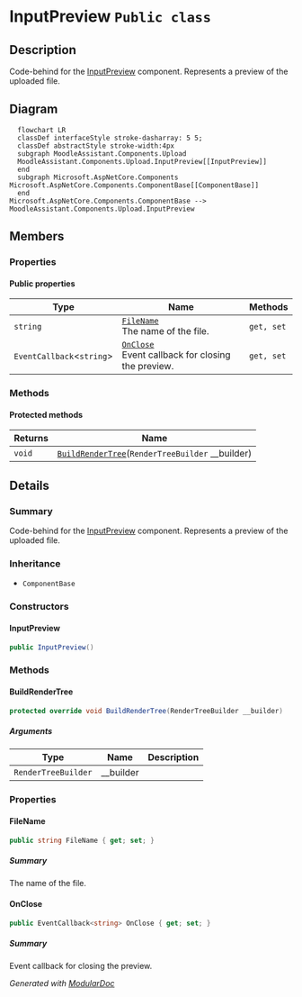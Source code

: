 # InputPreview `Public class`

## Description
Code-behind for the [InputPreview](moodleassistant/components/upload/InputPreview.md) component.
            Represents a preview of the uploaded file.

## Diagram
```mermaid
  flowchart LR
  classDef interfaceStyle stroke-dasharray: 5 5;
  classDef abstractStyle stroke-width:4px
  subgraph MoodleAssistant.Components.Upload
  MoodleAssistant.Components.Upload.InputPreview[[InputPreview]]
  end
  subgraph Microsoft.AspNetCore.Components
Microsoft.AspNetCore.Components.ComponentBase[[ComponentBase]]
  end
Microsoft.AspNetCore.Components.ComponentBase --> MoodleAssistant.Components.Upload.InputPreview
```

## Members
### Properties
#### Public  properties
| Type | Name | Methods |
| --- | --- | --- |
| `string` | [`FileName`](#filename)<br>The name of the file. | `get, set` |
| `EventCallback`&lt;`string`&gt; | [`OnClose`](#onclose)<br>Event callback for closing the preview. | `get, set` |

### Methods
#### Protected  methods
| Returns | Name |
| --- | --- |
| `void` | [`BuildRenderTree`](#buildrendertree)(`RenderTreeBuilder` __builder) |

## Details
### Summary
Code-behind for the [InputPreview](moodleassistant/components/upload/InputPreview.md) component.
            Represents a preview of the uploaded file.

### Inheritance
 - `ComponentBase`

### Constructors
#### InputPreview
```csharp
public InputPreview()
```

### Methods
#### BuildRenderTree
```csharp
protected override void BuildRenderTree(RenderTreeBuilder __builder)
```
##### Arguments
| Type | Name | Description |
| --- | --- | --- |
| `RenderTreeBuilder` | __builder |   |

### Properties
#### FileName
```csharp
public string FileName { get; set; }
```
##### Summary
The name of the file.

#### OnClose
```csharp
public EventCallback<string> OnClose { get; set; }
```
##### Summary
Event callback for closing the preview.

*Generated with* [*ModularDoc*](https://github.com/hailstorm75/ModularDoc)
